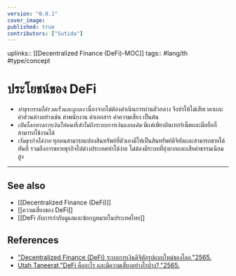 ```yaml
---
version: "0.0.1"
cover_image:
published: true
contributors: ["Sutida"]
---
```

uplinks:: [[Decentralized Finance (DeFi)-MOC]]
tags:: #lang/th #type/concept

# ประโยชน์ของ DeFi
- *ทำธุรกรรมได้รวดเร็วและถูกลง* เนื่องจากไม่ต้องดำเนินการผ่านตัวกลาง จึงทำให้ไม่เสียเวลาเเละค่าส่วนต่างอย่างเช่น ค่าพนักงาน ค่าเอกสาร ค่าความเสี่ยง เป็นต้น
- *เปิดโลกทางการเงินให้คนที่เข้าไม่ถึงระบบการเงินแบบเดิม*  มีเเค่เพียงอินเทอร์เน็ตเเละมือถือก็สามารถใช้งานได้
- *เริ่มธุรกิจได้ง่าย* ทุกคนสามารถแปลงสินทรัพย์ที่ตัวเองมีให้เป็นสินทรัพย์ดิจิทัลเเละสามารถขายได้ทันที รวมถึงการขยายธุรกิจไปต่างประเทศทำได้ง่าย ไม่ต้องมีระบบที่ยุ่งยากเเละเสียค่าธรรมเนียมสูง
---
## See also
- [[Decentralized Finance (DeFi)]]
- [[ความเสี่ยงของ DeFi]]
- [[DeFi กับการกำกับดูแลและข้อกฎหมายในประเทศไทย]]
## References
- ["Decentralized Finance (DeFi) ระบบการเงินดิจิทัลรูปแบบใหม่ของโลก,"2565.](https://zipmex.com/th/learn/decentralized-finance-defi-explained/)
- [Utah Taneerat,"DeFi คืออะไร และมีความเสี่ยงอย่างไรบ้าง?,"2565.](https://www.bitkub.com/blog/whatisdefi-f6dc6916c9a8)
